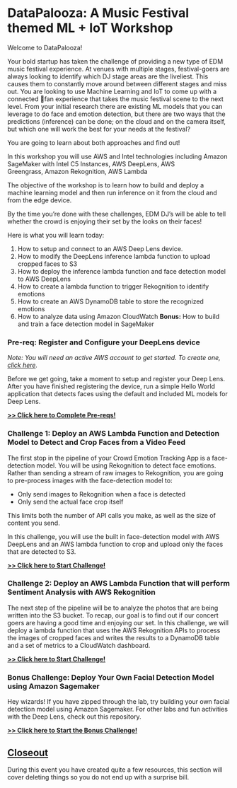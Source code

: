 # DataPalooza: A Music Festival themed ML + IoT Workshop

Welcome to DataPalooza! 

Your bold startup has taken the challenge of providing a new type of EDM music festival experience. At venues with multiple stages, festival-goers are always looking to identify which DJ stage areas are the liveliest. This causes them to constantly move around between different stages and miss out. You are looking to use Machine Learning and IoT to come up with a connected fan experience that takes the music festival scene to the next level. From your initial research there are existing ML models that you can leverage to do face and emotion detection, but there are two ways that the predictions (inference) can be done; on the cloud and on the camera itself, but which one will work the best for your needs at the festival? 

You are going to learn about both approaches and find out! 

In this workshop you will use AWS and Intel technologies including Amazon SageMaker with Intel C5 Instances, AWS DeepLens, AWS Greengrass, Amazon Rekognition, AWS Lambda

The objective of the workshop is to learn how to build and deploy a machine learning model and then run inference on it from the cloud and from the edge device.

By the time you’re done with these challenges, EDM DJ’s will be able to tell whether the crowd is enjoying their set by the looks on their faces!

Here is what you will learn today:

1. How to setup and connect to an AWS Deep Lens device.
2. How to modify the DeepLens inference lambda function to upload cropped faces to S3
3. How to deploy the inference lambda function and face detection model to AWS DeepLens
4. How to create a lambda function to trigger Rekognition to identify emotions
5. How to create an AWS DynamoDB table to store the recognized emotions
6. How to analyze data using Amazon CloudWatch
**Bonus:** How to build and train a face detection model in SageMaker

### **Pre-req:** Register and Configure your DeepLens device
*Note: You will need an active AWS account to get started. To create one, [click here](https://portal.aws.amazon.com/billing/signup?redirect_url=https%3A%2F%2Faws.amazon.com%2Fregistration-confirmation#/start).*

Before we get going, take a moment to setup and register your Deep Lens. After you have finished registering the device, run a simple Hello World application that detects faces using the default and included ML models for Deep Lens. 

**[>> Click here to Complete Pre-reqs!](Part_1_Setup_DeepLens.md)**

### **Challenge 1:** Deploy an AWS Lambda Function and Detection Model to Detect and Crop Faces from a Video Feed

The first stop in the pipeline of your Crowd Emotion Tracking App is a face-detection model. You will be using Rekognition to detect face emotions. Rather than sending a stream of raw images to Rekognition, you are going to pre-process images with the face-detection model to:
* Only send images to Rekognition when a face is detected
* Only send the actual face crop itself

This limits both the number of API calls you make, as well as the size of content you send.

In this challenge, you will use the built in face-detection model with AWS DeepLens and an AWS lambda function to crop and upload only the faces that are detected to S3.

**[>> Click here to Start Challenge!](Prep_Challenge/README.md)**

### **Challenge 2:** Deploy an AWS Lambda Function that will perform Sentiment Analysis with AWS Rekognition

The next step of the pipeline will be to analyze the photos that are being written into the S3 bucket. To recap, our goal is to find out if our concert goers are having a good time and enjoying our set. In this challenge, we will deploy a lambda function that uses the AWS Rekognition APIs to process the images of cropped faces and writes the results to a DynamoDB table and a set of metrics to a CloudWatch dashboard.  

**[>> Click here to Start Challenge!](Part_3_Sentiment_Analysis.md)**

### **Bonus Challenge:** Deploy Your Own Facial Detection Model using Amazon Sagemaker

Hey wizards! If you have zipped through the lab, try building your own facial detection model using Amazon Sagemaker. For other labs and fun activities with the Deep Lens, check out this repository. 

**[>> Click here to Start the Bonus Challenge!](Part_4_Optional_Sagemaker/README.md)**

## [Closeout](closeout.md)

During this event you have created quite a few resources, this section will cover deleting things so you do not end up with a surprise bill.